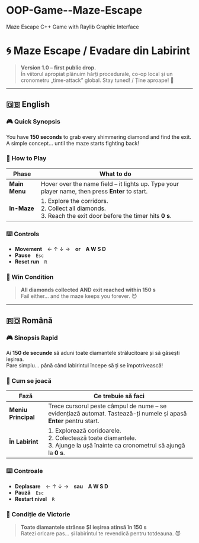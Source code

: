 # OOP-Game--Maze-Escape
Maze Escape C++ Game with Raylib Graphic Interface
# 🌀 Maze Escape / Evadare din Labirint

> **Version 1.0 – first public drop.**  
> În viitorul apropiat plănuim hărți procedurale, co-op local și un cronometru „time-attack” global. Stay tuned! / Ține aproape! 🚀

---

## 🇬🇧  English

### 🎮  Quick Synopsis
You have **150 seconds** to grab every shimmering diamond and find the exit.  
A simple concept… until the maze starts fighting back!

### 📜  How to Play
| Phase | What to do |
|-------|------------|
| **Main Menu** | Hover over the name field – it lights up. Type your player name, then press **Enter** to start. |
| **In-Maze** | 1. Explore the corridors.<br>2. Collect all diamonds.<br>3. Reach the exit door before the timer hits **0 s**. |

### ⌨️  Controls
- **Movement** ← ↑ ↓ → **or** **A W S D**  
- **Pause** `Esc`
- **Reset run** `R`

### 💎  Win Condition
> **All diamonds collected** **AND** **exit reached** **within 150 s**  
> Fail either… and the maze keeps you forever. 😈

---

## 🇷🇴  Română

### 🎮  Sinopsis Rapid
Ai **150 de secunde** să aduni toate diamantele strălucitoare și să găsești ieșirea.  
Pare simplu… până când labirintul începe să ți se împotrivească!

### 📜  Cum se joacă
| Fază | Ce trebuie să faci |
|------|--------------------|
| **Meniu Principal** | Trece cursorul peste câmpul de nume – se evidențiază automat. Tastează-ți numele și apasă **Enter** pentru start. |
| **În Labirint** | 1. Explorează coridoarele.<br>2. Colectează toate diamantele.<br>3. Ajunge la ușă înainte ca cronometrul să ajungă la **0 s**. |

### ⌨️  Controale
- **Deplasare** ← ↑ ↓ → **sau** **A W S D**  
- **Pauză** `Esc`  
- **Restart nivel** `R`

### 💎  Condiție de Victorie
> **Toate diamantele strânse** **ȘI** **ieșirea atinsă** **în 150 s**  
> Ratezi oricare pas… și labirintul te revendică pentru totdeauna. 😈
